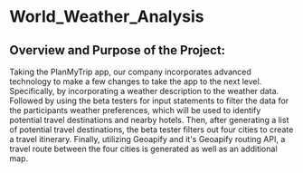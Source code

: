 # World_Weather_Analysis

## Overview and Purpose of the Project:

Taking the PlanMyTrip app, our company incorporates advanced technology to make a few changes to take the app to the next level. Specifically, by incorporating a weather description to the weather data. Followed by using the beta testers for input statements to filter the data for the participants weather preferences, which will be used to identify potential travel destinations and nearby hotels. Then, after generating a list of potential travel destinations, the beta tester filters out four cities to create a travel itinerary. Finally, utilizing Geoapify and it's Geoapify routing API, a travel route between the four cities is generated as well as an additional map.
